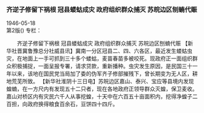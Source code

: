 ### 齐逆子修留下祸根  冠县蝼蛄成灾  政府组织群众捕灭  苏皖边区刨蝻代赈  

1946-05-18  
第2版()
专栏：

　　齐逆子修留下祸根
    冠县蝼蛄成灾
    政府组织群众捕灭
    苏皖边区刨蝻代赈
    【新华社晋冀鲁豫总分社威县讯】冀南一分区冠县二、四、六各区，最近发生蝼蛄虫灾，在地面上一手可抓到三十多个蝼蛄，麦苗春苗多被咬死。现政府正一面组织群众积极捕捉，一面呈报专署，请求贷款，重新播种。虫灾发生原因，是民国三十一年以来，该地在国民党当局加了委的伪军齐子修部摧残下，曾长期变为无人区，耕地荒芜所致。
    【新华社淮阴十三日电】苏皖边区嘉山、泰兴、宝应等县境内发现蝗蝻，在一方尺内有发现五十二只者，现在各地政府正领导群众灭蝗，保卫麦收。嘉山对桥区内有灾民六千人从事挖蝗，十天中在六百五十亩面积内，挖得净蝗子二百担，向政府换得粮食百余石，豆饼四十四斤。  
